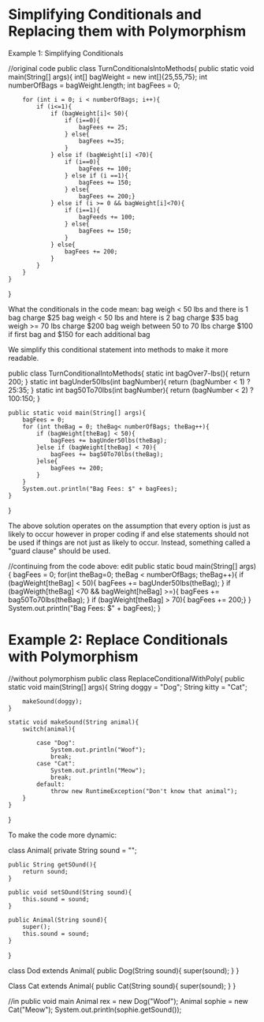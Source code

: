 # Simplifying Conditionals and Replacing them with Polymorphism

Example 1: Simplifying Conditionals

//original code
public class TurnConditionalsIntoMethods{
    public static void main(String[] args){
        int[] bagWeight = new int[]{25,55,75};
        int numberOfBags = bagWeight.length;
        int bagFees = 0;

        for (int i = 0; i < numberOfBags; i++){
            if (i<=1){
                if (bagWeight[i]< 50){
                    if (i==0){
                        bagFees += 25;
                    } else{
                        bagFees +=35;
                    }
                } else if (bagWeight[i] <70){
                    if (i==0){
                        bagFees += 100;
                    } else if (i ==1){
                        bagFees += 150;
                    } else{ 
                        bagFees += 200;}
                } else if (i >= 0 && bagWeight[i]<70){
                    if (i==1){
                        bagFeeds += 100;
                    } else{
                        bagFees += 150;
                    }
                } else{
                    bagFees += 200;
                }
            }
        }
    }
}

What the conditionals in the code mean:
    bag weigh < 50 lbs and there is 1 bag charge $25
    bag weigh < 50 lbs and htere is 2 bag charge $35
    bag weigh >= 70 lbs charge $200
    bag weigh between 50 to 70 lbs charge $100 if first bag and $150 for each additional bag

We simplify this conditional statement into methods to make it more readable.

public class TurnConditionalIntoMethods{
    static int bagOver7-lbs(){
        return 200;
    }
    static int bagUnder50lbs(int bagNumber){
        return (bagNumber < 1) ? 25:35;
    }
    static int bag50To70lbs(int bagNumber){
        return (bagNumber < 2) ? 100:150;
    }

    public static void main(String[] args){
        bagFees = 0;
        for (int theBag = 0; theBag< numberOfBags; theBag++){
            if (bagWeight[theBag] < 50){
                bagFees += bagUnder50lbs(theBag);
            }else if (bagWeight[theBag] < 70){
                bagFees += bag50To70lbs(theBag);
            }else{
                bagFees += 200;
            }
        }
        System.out.println("Bag Fees: $" + bagFees);
    }
}

The above solution operates on the assumption that every option is just as likely to occur however in proper coding if and else statements should not be used if things are not just as likely to occur. Instead, something called a "guard clause" should be used.

//continuing from the code above: edit
public static boud main(String[] args){
    bagFees = 0;
    for(int theBag=0; theBag < numberOfBags; theBag++){
        if (bagWeight[theBag] < 50){ bagFees += bagUnder50lbs(theBag); }
        if (bagWeigth[theBag] <70 && bagWeight[heBag] >=){
            bagFees += bag50To70lbs(theBag);
        }
        if (bagWeight[theBag] > 70){ bagFees += 200;}
    }
    System.out.println("Bag Fees: $" + bagFees);
}

# Example 2: Replace Conditionals with Polymorphism

//without polymorphism
public class ReplaceConditionalWithPoly{
    public static void main(String[] args){
        String doggy = "Dog";
        String kitty = "Cat";

        makeSound(doggy);
    }

    static void makeSound(String animal){
        switch(animal){

            case "Dog":
                System.out.println("Woof");
                break;
            case "Cat":
                System.out.println("Meow");
                break;
            default:
                throw new RuntimeException("Don't know that animal");
        }
    }
}

To make the code more dynamic:

class Animal{
    private String sound = "";
    
    public String getSOund(){
        return sound;
    }
    
    public void setSOund(String sound){
        this.sound = sound;
    }

    public Animal(String sound){
        super();
        this.sound = sound;
    }
}

class Dod extends Animal{
    public Dog(String sound){
        super(sound);
    }
}

Class Cat extends Animal{
    public Cat(String sound){
        super(sound);
    }
}

//in public void main
Animal rex = new Dog("Woof");
Animal sophie = new Cat("Meow");
System.out.println(sophie.getSound());